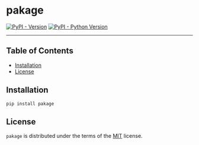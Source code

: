 # pakage

[![PyPI - Version](https://img.shields.io/pypi/v/pakage.svg)](https://pypi.org/project/pakage)
[![PyPI - Python Version](https://img.shields.io/pypi/pyversions/pakage.svg)](https://pypi.org/project/pakage)

-----

## Table of Contents

- [Installation](#installation)
- [License](#license)

## Installation

```console
pip install pakage
```

## License

`pakage` is distributed under the terms of the [MIT](https://spdx.org/licenses/MIT.html) license.
